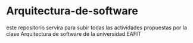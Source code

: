 # Arquitectura-de-software

este repositorio servira para subir todas las actividades propuestas por la clase Arquitectura de software de la universidad EAFIT

